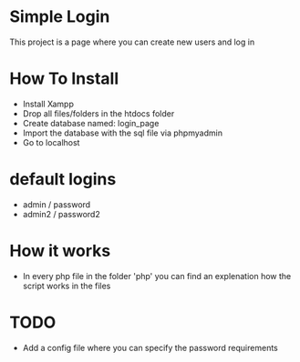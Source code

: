 # Simple Login
This project is a page where you can create new users and log in

# How To Install
- Install Xampp
- Drop all files/folders in the htdocs folder
- Create database named: login_page
- Import the database with the sql file via phpmyadmin
- Go to localhost

# default logins
- admin / password
- admin2 / password2

# How it works
- In every php file in the folder 'php' you can find an explenation how the script works in the files

# TODO
- Add a config file where you can specify the password requirements

